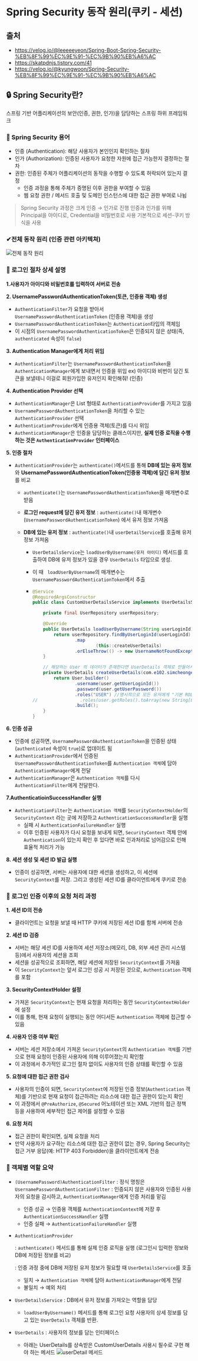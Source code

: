 # Spring Security 동작 원리(쿠키 - 세션)



## 출처 

- https://velog.io/@leeeeeyeon/Spring-Boot-Spring-Security-%EB%8F%99%EC%9E%91-%EC%9B%90%EB%A6%AC
- https://skatpdnjs.tistory.com/41
- https://velog.io/@kyungwoon/Spring-Security-%EB%8F%99%EC%9E%91-%EC%9B%90%EB%A6%AC



## 🔒 Spring Security란?

스프링 기반 어플리케이션의 보안(인증, 권한, 인가)을 담당하는 스프링 하위 프레임워크



### 📌 Spring Security 용어

- 인증 (Authentication): 해당 사용자가 본인인지 확인하는 절차
- 인가 (Authorization): 인증된 사용자가 요청한 자원에 접근 가능한지 결정하는 절차
- 권한: 인증된 주체가 어플리케이션의 동작을 수행할 수 있도록 허락되어 있는지 결정
  - 인증 과정을 통해 주체가 증명된 이후 권한을 부여할 수 있음
  - 웹 요청 권한 / 메서드 호출 및 도메인 인스턴스에 대한 접근 권한 부여로 나뉨

> Spring Security 과정은 크게 인증 → 인가로 진행
> 인증과 인가를 위해 Principal을 아이디로, Credential을 비밀번호로 사용
> 기본적으로 세션-쿠키 방식을 사용



### ✔전체 동작 원리 (인증 관련 아키텍쳐)
![전체 동작 원리](https://github.com/Jonggil-dev/TIL/assets/155353613/8fc7b262-f51d-4e6e-93cc-a8f9d16abaeb)


### 📄 로그인 절차 상세 설명

**1.사용자가 아이디와 비밀번호를 입력하여 서버로 전송**

**2. UsernamePasswordAuthenticationToken(토큰, 인증용 객체) 생성**

- `AuthenticationFilter`가 요청을 받아서 `UsernamePasswordAuthenticationToken` (인증용 객체)을 생성
- `UsernamePasswordAuthenticationToken`는 `Authentication`타입의 객체임
- 이 시점의 `UsernamePasswordAuthenticationToken`은 인증되지 않은 상태(즉, `authenticated` 속성이 `false`)

**3. Authentication Manager에게 처리 위임**

- `AuthenticationFilter`는 `UsernamePasswordAuthenticationToken`을 `AuthenticationManager`에게 보내면서 인증을 위임
  ex) 아이디와 비번이 담긴 토큰을 보낼테니 이걸로 회원가입한 유저인지 확인해줘! (인증)

**4. Authentication Provider 선택**

- `AuthenticationManager`은 List 형태로 `AuthenticationProvider`를 가지고 있음
- `UsernamePasswordAuthenticationToken`을 처리할 수 있는 `AuthenticationProvider` 선택
- `AuthenticationProvider`에게 인증용 객체(토큰)를 다시 위임
- `AuthenticationManager`은 인증을 담당하는 클래스이지만, **실제 인증 로직을 수행하는 것은 `AuthenticationProvider` 인터페이스**

**5. 인증 절차**

- `AuthenticationProvider`는 `authenticate()`메서드를 통해  **DB에 있는 유저 정보**와 **UsernamePasswordAuthenticationToken(인증용 객체)에 담긴 유저 정보**를 비교

  - `authenticate()`는 `UsernamePasswordAuthenticationToken`을 매개변수로 받음

  - **로그인 request에 담긴 유저 정보** : `authenticate()`내 매개변수(`UsernamePasswordAuthenticationToken`) 에서 유저 정보 가져옴

  - **DB에 있는 유저 정보** : `authenticate()`내 `userDetailService`를 호출해 유저 정보 가져옴

    - `UserDetailsService`는 `loadUserByUsername(유저 아이디)` 메서드를 호출하여 DB에 유저 정보가 있을 경우 `UserDetails` 타입으로 생성.

    - 이 때 ` loadUserByUsername`의 매개변수는 `UsernamePasswordAuthenticationToken`에서 추출

    - ```java
      @Service
      @RequiredArgsConstructor
      public class CustomUserDetailsService implements UserDetailsService {
      
          private final UserRepository userRepository;
      
          @Override
          public UserDetails loadUserByUsername(String userLoginId) throws UsernameNotFoundException {
              return userRepository.findByUserLoginId(userLoginId)
                      .map
                              (this::createUserDetails)
                      .orElseThrow(() -> new UsernameNotFoundException("해당하는 회원을 찾을 수 없습니다."));
          }
      
          // 해당하는 User 의 데이터가 존재한다면 UserDetails 객체로 만들어서 return
          private UserDetails createUserDetails(com.e102.simcheonge_server.domain.user.entity.User user) {
              return User.builder()
                      .username(user.getUserLoginId())
                      .password(user.getUserPassword())
                      .roles("USER") //명시적으로 모든 유저에게 "기본 ROLE_USER" 권한 부여 (프로젝트에서 권한의 쓰임이 없기 떄문)
      //                .roles(user.getRoles().toArray(new String[0]))
                      .build();
          }
      }
      ```

**6. 인증 성공**

- 인증에 성공하면, `UsernamePasswordAuthenticationToken`을 인증된 상태(`authenticated` 속성이 `true`)로 업데이트 됨
-  `AuthenticationProvider`에서 인증된 `UsernamePasswordAuthenticationToken`를 `Authentication 객체`에 담아 `AuthenticationManager`에게 전달
- `AuthenticationManager`은 `Authentication 객체`를 다시 `AuthenticationFilter`에게 전달한다.

**7.AuthenticatioinSuccessHandler 실행**

- `AuthenticationFilter`는 `Authentication 객체`를 `SecurityContextHolder`의 `SecurityContext` 라는 곳에 저장하고 `AuthenticationSuccessHandler`을 실행
  - 실패 시 `AuthenticationFailureHandler` 실행
  - 이후 인증된 사용자가 다시 요청을 보내게 되면, `SecurityContext` 객체 안에 `Authentication`이 있는지 확인 후 있다면 바로 인과처리로 넘어감으로 인해 효율적 처리가 가능

**8. 세션 생성 및 세션 ID 발급 실행**

- 인증이 성공하면, 서버는 사용자에 대한 세션을 생성하고, 이 세션에 `SecurityContext`를 저장. 그리고 생성된 세션 ID를 클라이언트에게 쿠키로 전송



### 📄 로그인 인증 이후의 요청 처리 과정

**1. 세션 ID의 전송**

- 클라이언트는 요청을 보낼 때 HTTP 쿠키에 저장된 세션 ID를 함께 서버에 전송

**2. 세션 ID 검증**

- 서버는 해당 세션 ID를 사용하여 세션 저장소(메모리, DB, 외부 세션 관리 시스템 등)에서 사용자의 세션을 조회
- 세션을 성공적으로 조회하면, 해당 세션에 저장된 `SecurityContext`를 가져옴
- 이 `SecurityContext`는 앞서 로그인 성공 시 저장된 것으로, `Authentication` 객체를 포함

**3. SecurityContextHolder 설정**

- 가져온 `SecurityContext`는 현재 요청을 처리하는 동안 `SecurityContextHolder`에 설정
- 이를 통해, 현재 요청이 실행되는 동안 어디서든 `Authentication` 객체에 접근할 수 있음

**4. 사용자 인증 여부 확인**

- 서버는 세션 저장소에서 가져온 `SecurityContext`의  `Authentication 객체`를 기반으로 현재 요청이 인증된 사용자에 의해 이루어졌는지 확인함
- 이 과정에서 추가적인 로그인 절차 없이도 사용자의 인증 상태를 확인할 수 있음

**5. 요청에 대한 접근 권한 검사**

- 사용자의 인증이 되면, `SecurityContext`에 저장된 인증 정보(`Authentication` 객체)를 기반으로 현재 요청이 접근하려는 리소스에 대한 접근 권한이 있는지 확인
- 이 과정에서 `@PreAuthorize`, `@Secured` 어노테이션 또는 XML 기반의 접근 정책 등을 사용하여 세부적인 접근 제어를 설정할 수 있음

**6. 요청 처리**

- 접근 권한이 확인되면, 실제 요청을 처리
- 만약 사용자가 요구하는 리소스에 대한 접근 권한이 없는 경우, Spring Security는 접근 거부 응답(예: HTTP 403 Forbidden)을 클라이언트에게 전송

### 🚡 객체별 역할 요약

- `(UsernamePassword)AuthenticationFilter`
: 정식 명칭은 `UsernamePasswordAuthenticationFilter`
  : 인증되지 않은 사용자와 인증된 사용자의 요청을 감시하고, `AuthenticationManager`에게 인증 처리를 맡김

  - 인증 성공 → 인증용 객체를 `AuthenticationContext`에 저장 후 `AuthenticationSuccessHandler` 실행
  - 인증 실패 → `AuthenticationFailureHandler` 실행

- `AuthenticationProvider`

  : `authenticate()` 메서드를 통해 실제 인증 로직을 실행 (로그인시 입력한 정보와 DB에 저장된 정보를 비교)

  : 인증 과정 중에 DB에 저장된 유저 정보가 필요할 때 `UserDetailsService`를 호출

  - 일치 → `Authentication 객체`에 담아 `AuthenticationManager`에게 전달
  - 불일치 → 예외 처리

- `UserDetailsService`
  : DB에서 유저 정보를 가져오는 역할을 담당
  - `loadUserByUsername()` 메서드를 통해 로그인 요청 사용자의 상세 정보를 담고 있는 `UserDetails` 객체를 반환.
- `UserDetails`
  : 사용자의 정보를 담는 인터페이스
  - 아래는 UserDetails를 상속받은 CustomUserDetails 사용시 필수로 구현 해야 하는 메서드
  ![userDetail 메서드](https://github.com/Jonggil-dev/TIL/assets/155353613/1cca7b89-a4c2-43f0-9e6a-06a2efc2569f)



